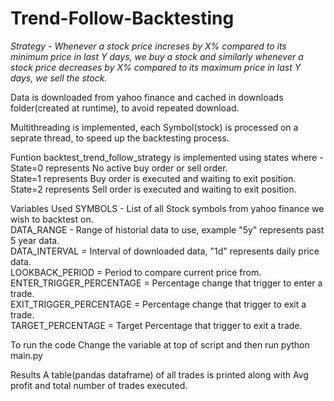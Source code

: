 # Trend-Follow-Backtesting

*Strategy - Whenever a stock price increses by X% compared to its minimum price in last Y days, 
we buy a stock and similarly whenever a stock price decreases by X% compared to its maximum price in last Y days, 
we sell the stock.*

Data is downloaded from yahoo finance and cached in downloads folder(created at runtime), to avoid repeated download.

Multithreading is implemented, each Symbol(stock) is processed on a seprate thread, to speed up the backtesting process.

Funtion backtest_trend_follow_strategy is implemented using states where -<br />
State=0 represents No active buy order or sell order.<br />
State=1 represents Buy order is executed and waiting to exit position.<br />
State=2 represents Sell order is executed and waiting to exit position.<br />

Variables Used
SYMBOLS  - List of all Stock symbols from yahoo finance we wish to backtest on.<br />
DATA_RANGE - Range of historial data to use, example "5y" represents past 5 year data.<br />
DATA_INTERVAL = Interval of downloaded data, "1d" represents daily price data.<br />
LOOKBACK_PERIOD = Period to compare current price from.<br />
ENTER_TRIGGER_PERCENTAGE = Percentage change that trigger to enter a trade.<br />
EXIT_TRIGGER_PERCENTAGE =  Percentage change that trigger to exit a trade.<br />
TARGET_PERCENTAGE = Target Percentage that trigger to exit a trade.

To run the code
Change the variable at top of script and then run python main.py

Results
A table(pandas dataframe) of all trades is printed along with Avg profit and total number of trades executed.
